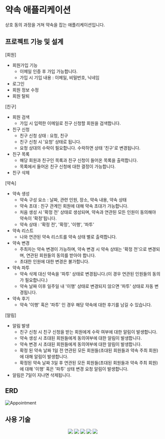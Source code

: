 # 약속 애플리케이션

상호 동의 과정을 거쳐 약속을 잡는 애플리케이션입니다.

## 프로젝트 기능 및 설계

[회원]
  - 회원가입 기능
    - 이메일 인증 후 가입 가능합니다.
    - 가입 시 기입 내용 : 이메일, 비밀번호, 닉네임
  - 로그인
  - 회원 정보 수정
  - 회원 탈퇴
    
[친구]
  - 회원 검색
    - 가입 시 입력한 이메일로 친구 신청할 회원을 검색합니다.
  - 친구 신청
    - 친구 신청 상태 : 요청, 친구
    - 친구 신청 시 '요청' 상태로 됩니다.
    - 요청 상대의 수락이 필요합니다. 수락하면 상태 '친구'로 변경됩니다.
  - 친구 목록
    - 해당 회원과 친구인 목록과 친구 신청이 들어온 목록을 출력합니다.
    - 목록에서 들어온 친구 신청에 대한 결정이 가능합니다.
  - 친구 삭제
    
[약속]
  - 약속 생성
    - 약속 구성 요소 : 날짜, 관련 인원, 장소, 약속 내용, 약속 상태
    - 약속 초대 : 친구 관계인 회원에 대해 약속 초대가 가능합니다.
    - 처음 생성 시 '확정 전' 상태로 생성되며, 약속과 연관된 모든 인원이 동의해야 약속이 '확정'됩니다.
    - 약속 상태 : '확정 전', '확정', '이행', '파투'
  - 약속 리스트
    - 나와 연관된 약속 리스트를 약속 상태 별로 출력합니다.
  - 약속 변경
    - 주최자는 약속 변경이 가능하며, 약속 변경 시 약속 상태는 '확정 전'으로 변경되며, 연관된 회원들의 동의를 받아야 합니다.
    - 초대한 인원에 대한 변경은 불가합니다.
  - 약속 파투
    - 약속 삭제 대신 약속을 '파투' 상태로 변경됩니다.(이 경우 연관된 인원들의 동의가 필요합니다.)
    - 약속 날짜 이후 일주일 내 '이행' 상태로 변경되지 않으면 '파투' 상태로 자동 변경됩니다.
  - 약속 후기
    - 약속 '이행' 혹은 '파투' 인 경우 해당 약속에 대한 후기를 남길 수 있습니다.
      
[알림]
  - 알림 발생
    - 친구 신청 시 친구 신청을 받는 회원에게 수락 여부에 대한 알림이 발생합니다.
    - 약속 생성 시 초대된 회원들에게 동의여부에 대한 알림이 발생합니다.
    - 약속 변경 시 초대된 회원들에게 동의여부에 대한 알림이 발생합니다.
    - 확정 된 약속 날짜 1일 전 연관된 모든 회원들(초대된 회원들과 약속 주최 회원)에 대해 알림이 발생합니다.
    - 확정된 약속 날짜 3일 후 연관된 모든 회원들(초대된 회원들과 약속 주최 회원)에 대해 '이행' 혹은 '파투' 상태 변경 요청 알림이 발생합니다.
  - 알림은 7일이 지나면 삭제됩니다.

## ERD

![Appointment](https://github.com/KimMunjin/appointment/assets/115455126/c5cd802a-039d-4a5c-90ea-8a3b1b82dcbc)




## 사용 기술
<div align=center>
<img src="https://img.shields.io/badge/java-007396?style=for-the-badge&logo=java&logoColor=white">
<img src="https://img.shields.io/badge/mariaDB-003545?style=for-the-badge&logo=mariaDB&logoColor=white"> 
<img src="https://img.shields.io/badge/spring boot-6DB33F?style=for-the-badge&logo=Spring Boot&logoColor=white">
<img src="https://img.shields.io/badge/git-F05032?style=for-the-badge&logo=git&logoColor=white">
<img src="https://img.shields.io/badge/redis-%23DD0031.svg?style=for-the-badge&logo=redis&logoColor=white">
</div>

